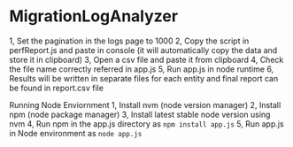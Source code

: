 # MigrationLogAnalyzer

1, Set the pagination in the logs page to 1000
2, Copy the script in perfReport.js and paste in console (it will automatically copy the data and store it in clipboard)
3, Open a csv file and paste it from clipboard
4, Check the file name correctly referred in app.js
5, Run app.js in node runtime
6, Results will be written in separate files for each entity and final report can be found in report.csv file

Running Node Enviornment
1, Install nvm (node version manager)
2, Install npm (node package manager)
3, Install latest stable node version using nvm
4, Run npm in the app.js directory as `npm install app.js`
5, Run app.js in Node environment as `node app.js`
